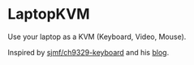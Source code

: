 # LaptopKVM

Use your laptop as a KVM (Keyboard, Video, Mouse).

Inspired by [sjmf/ch9329-keyboard](https://github.com/sjmf/ch9329-keyboard) and his [blog](https://wp.finnigan.dev/?p=682).